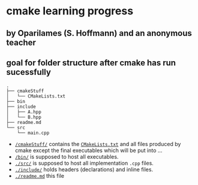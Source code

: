 # cmake learning progress
## by Oparilames (S. Hoffmann) and an anonymous teacher
## goal for folder structure after cmake has run sucessfully
```
.
├── cmakeStuff
│   └── CMakeLists.txt
├── bin
├── include
│   ├── A.hpp
│   └── B.hpp
├── readme.md
└── src
    └── main.cpp
```

- [`/cmakeStuff/`](./cmakeStuff) contains the [`CMakeLists.txt`](./cmakeStuff/CMakeLists.txt)  and all files produced by cmake except the final executables which will be put into …
- [`/bin/`](./bin) is supposed to host all executables.
- [`./src/`](./src/) is supposed to host all implementation `.cpp` files.
- [`./include/`](./include) holds headers (declarations) and inline files.
- [`./readme.md`](./readme.md) this file 
